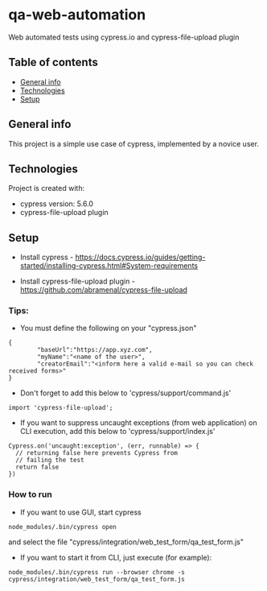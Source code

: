 # qa-web-automation

Web automated tests using cypress.io and cypress-file-upload plugin


## Table of contents
* [General info](#general-info)
* [Technologies](#technologies)
* [Setup](#setup)


## General info
This project is a simple use case of cypress, implemented by a novice user.

	
## Technologies
Project is created with:
* cypress version: 5.6.0 
* cypress-file-upload plugin 


## Setup

* Install cypress - https://docs.cypress.io/guides/getting-started/installing-cypress.html#System-requirements

* Install cypress-file-upload plugin - https://github.com/abramenal/cypress-file-upload	



### Tips:

* You must define the following on your "cypress.json"

```
{
        "baseUrl":"https://app.xyz.com",
        "myName":"<name of the user>",
        "creatorEmail":"<inform here a valid e-mail so you can check received forms>"
}

```


* Don't forget to add this below to 'cypress/support/command.js'
``` 
import 'cypress-file-upload';
```

* If you want to suppress uncaught exceptions (from web application) on CLI execution, add this below to 'cypress/support/index.js' 

```
Cypress.on('uncaught:exception', (err, runnable) => {
  // returning false here prevents Cypress from
  // failing the test
  return false
})
```



### How to run


* If you want to use GUI, start cypress 

```
node_modules/.bin/cypress open
```
and select the file "cypress/integration/web_test_form/qa_test_form.js"




* If you want to start it from CLI, just execute (for example): 

```
node_modules/.bin/cypress run --browser chrome -s cypress/integration/web_test_form/qa_test_form.js
```
